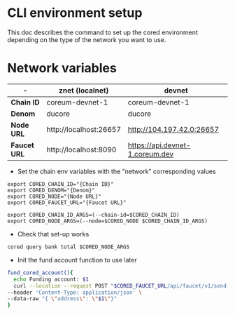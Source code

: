 # CLI environment setup

This doc describes the command to set up the cored environment depending on the type of the network you want to use.

# Network variables

\-             | znet (localnet)        | devnet
---------------|------------------------| ----
**Chain ID**   | coreum-devnet-1        | coreum-devnet-1
**Denom**      | ducore                 | ducore
**Node URL**   | http://localhost:26657 | http://104.197.42.0:26657
**Faucet URL** | http://localhost:8090  | https://api.devnet-1.coreum.dev

* Set the chain env variables with the "network" corresponding values

```
export CORED_CHAIN_ID="{Chain ID}"
export CORED_DENOM="{Denom}"
export CORED_NODE="{Node URL}"
export CORED_FAUCET_URL="{Faucet URL}"

export CORED_CHAIN_ID_ARGS=(--chain-id=$CORED_CHAIN_ID)
export CORED_NODE_ARGS=(--node=$CORED_NODE $CORED_CHAIN_ID_ARGS)
```

* Check that set-up works

```
cored query bank total $CORED_NODE_ARGS
```

* Init the fund account function to use later

```bash
fund_cored_account(){ 
  echo Funding account: $1
  curl --location --request POST "$CORED_FAUCET_URL/api/faucet/v1/send-money" \
--header 'Content-Type: application/json' \
--data-raw "{ \"address\": \"$1\"}"
}
```
